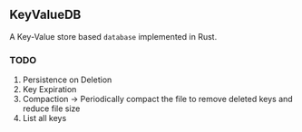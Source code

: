 ## KeyValueDB

A Key-Value store based `database` implemented in Rust.

### TODO
1. Persistence on Deletion
2. Key Expiration
3. Compaction -> Periodically compact the file to remove deleted keys and reduce file size
4. List all keys